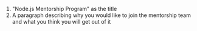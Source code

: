 1. "Node.js Mentorship Program" as the title
2. A paragraph describing why you would like to join the mentorship team and what you think you will get out of it
